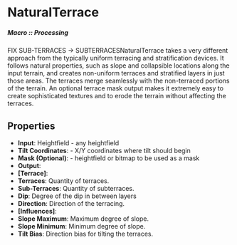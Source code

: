 # NaturalTerrace

##### Macro :: Processing

FIX SUB-TERRACES -> SUBTERRACESNaturalTerrace takes a very different approach from the typically uniform terracing and stratification devices. It follows natural properties, such as slope and collapsible locations along the input terrain, and creates non-uniform terraces and stratified layers in just those areas. The terraces merge seamlessly with the non-terraced portions of the terrain. An optional terrace mask output makes it extremely easy to create sophisticated textures and to erode the terrain without affecting the terraces. 

## Properties
- **Input**: Heightfield - any heightfield
- **Tilt Coordinates**: - X/Y coordinates where tilt should begin
- **Mask (Optional)**: - heightfield or bitmap to be used as a mask
- **Output**: 
- **[Terrace]**: 
- **Terraces**: Quantity of terraces.
- **Sub-Terraces**: Quantity of subterraces.
- **Dip**: Degree of the dip in between layers
- **Direction**: Direction of the terracing.
- **[Influences]**: 
- **Slope Maximum**: Maximum degree of slope.
- **Slope Minimum**: Minimum degree of slope.
- **Tilt Bias**: Direction bias for tilting the terraces.




